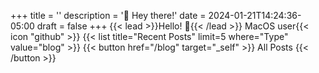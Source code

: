 +++
title = ''
description = '👋 Hey there!'
date = 2024-01-21T14:24:36-05:00
draft = false
+++
{{< lead >}}Hello! :wave:{{< /lead >}}
  MacOS user{{< icon "github" >}}
{{< list title="Recent Posts" limit=5 where="Type" value="blog" >}}
{{< button href="/blog" target="_self" >}}
All Posts
{{< /button >}}